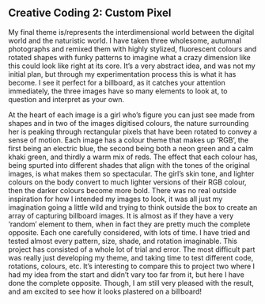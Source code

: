 ## Creative Coding 2: Custom Pixel
 
My final theme is/represents the interdimensional world between the digital world and the naturistic world. I have taken three wholesome, autumnal photographs and remixed them with highly stylized, fluorescent colours and rotated shapes with funky patterns to imagine what a crazy dimension like this could look like right at its core. It’s a very abstract idea, and was not my initial plan, but through my experimentation process this is what it has become. I see it perfect for a billboard, as it catches your attention immediately, the three images have so many elements to look at, to question and interpret as your own.

At the heart of each image is a girl who’s figure you can just see made from shapes and in two of the images digitised colours, the nature surrounding her is peaking through rectangular pixels that have been rotated to convey a sense of motion. Each image has a colour theme that makes up ‘RGB’, the first being an electric blue, the second being both a neon green and a calm khaki green, and thirdly a warm mix of reds. The effect that each colour has, being spurted into different shades that align with the tones of the original images, is what makes them so spectacular. The girl’s skin tone, and lighter colours on the body convert to much lighter versions of their RGB colour, then the darker colours become more bold. There was no real outside inspiration for how I intended my images to look, it was all just my imagination going a little wild and trying to think outside the box to create an array of capturing billboard images. It is almost as if they have a very ‘random’ element to them, when in fact they are pretty much the complete opposite. Each one carefully considered, with lots of time. I have tried and tested almost every pattern, size, shade, and rotation imaginable. This project has consisted of a whole lot of trial and error. The most difficult part was really just developing my theme, and taking time to test different code, rotations, colours, etc. It’s interesting to compare this to project two where I had my idea from the start and didn’t vary too far from it, but here I have done the complete opposite. Though, I am still very pleased with the result, and am excited to see how it looks plastered on a billboard!


